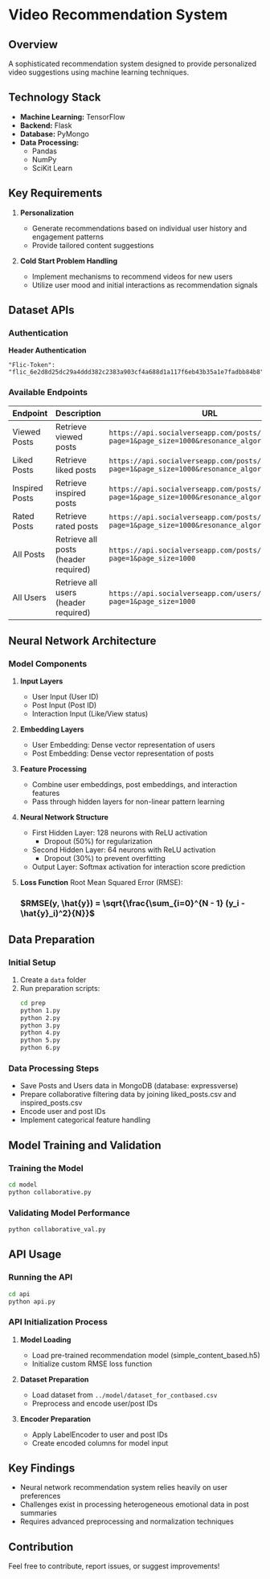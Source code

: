 # Video Recommendation System

## Overview
A sophisticated recommendation system designed to provide personalized video suggestions using machine learning techniques.

## Technology Stack
- **Machine Learning:** TensorFlow
- **Backend:** Flask
- **Database:** PyMongo
- **Data Processing:** 
  - Pandas
  - NumPy
  - SciKit Learn

## Key Requirements
1. **Personalization**
   - Generate recommendations based on individual user history and engagement patterns
   - Provide tailored content suggestions

2. **Cold Start Problem Handling**
   - Implement mechanisms to recommend videos for new users
   - Utilize user mood and initial interactions as recommendation signals

## Dataset APIs

### Authentication
**Header Authentication**
```
"Flic-Token": "flic_6e2d8d25dc29a4ddd382c2383a903cf4a688d1a117f6eb43b35a1e7fadbb84b8"
```

### Available Endpoints
| Endpoint | Description | URL |
|----------|-------------|-----|
| Viewed Posts | Retrieve viewed posts | `https://api.socialverseapp.com/posts/view?page=1&page_size=1000&resonance_algorithm=...` |
| Liked Posts | Retrieve liked posts | `https://api.socialverseapp.com/posts/like?page=1&page_size=1000&resonance_algorithm=...` |
| Inspired Posts | Retrieve inspired posts | `https://api.socialverseapp.com/posts/inspire?page=1&page_size=1000&resonance_algorithm=...` |
| Rated Posts | Retrieve rated posts | `https://api.socialverseapp.com/posts/rating?page=1&page_size=1000&resonance_algorithm=...` |
| All Posts | Retrieve all posts (header required) | `https://api.socialverseapp.com/posts/summary/get?page=1&page_size=1000` |
| All Users | Retrieve all users (header required) | `https://api.socialverseapp.com/users/get_all?page=1&page_size=1000` |

## Neural Network Architecture

### Model Components
1. **Input Layers**
   - User Input (User ID)
   - Post Input (Post ID)
   - Interaction Input (Like/View status)

2. **Embedding Layers**
   - User Embedding: Dense vector representation of users
   - Post Embedding: Dense vector representation of posts

3. **Feature Processing**
   - Combine user embeddings, post embeddings, and interaction features
   - Pass through hidden layers for non-linear pattern learning

4. **Neural Network Structure**
   - First Hidden Layer: 128 neurons with ReLU activation
     - Dropout (50%) for regularization
   - Second Hidden Layer: 64 neurons with ReLU activation
     - Dropout (30%) to prevent overfitting
   - Output Layer: Softmax activation for interaction score prediction

5. **Loss Function**
   Root Mean Squared Error (RMSE):
   ### $RMSE(y, \hat{y}) = \sqrt{\frac{\sum_{i=0}^{N - 1} (y_i - \hat{y}_i)^2}{N}}$

## Data Preparation

### Initial Setup
1. Create a `data` folder
2. Run preparation scripts:
   ```bash
   cd prep
   python 1.py
   python 2.py
   python 3.py
   python 4.py
   python 5.py
   python 6.py
   ```

### Data Processing Steps
- Save Posts and Users data in MongoDB (database: expressverse)
- Prepare collaborative filtering data by joining liked_posts.csv and inspired_posts.csv
- Encode user and post IDs
- Implement categorical feature handling

## Model Training and Validation

### Training the Model
```bash
cd model
python collaborative.py
```

### Validating Model Performance
```bash
python collaborative_val.py
```

## API Usage

### Running the API
```bash
cd api
python api.py
```

### API Initialization Process
1. **Model Loading**
   - Load pre-trained recommendation model (simple_content_based.h5)
   - Initialize custom RMSE loss function

2. **Dataset Preparation**
   - Load dataset from `../model/dataset_for_contbased.csv`
   - Preprocess and encode user/post IDs

3. **Encoder Preparation**
   - Apply LabelEncoder to user and post IDs
   - Create encoded columns for model input

## Key Findings
- Neural network recommendation system relies heavily on user preferences
- Challenges exist in processing heterogeneous emotional data in post summaries
- Requires advanced preprocessing and normalization techniques

## Contribution
Feel free to contribute, report issues, or suggest improvements!